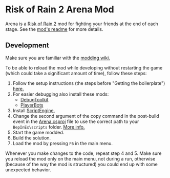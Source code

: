 # Risk of Rain 2 Arena Mod

Arena is a [Risk of Rain 2](https://en.wikipedia.org/wiki/Risk_of_Rain_2) mod for fighting your friends at the end of each stage. See the [mod's readme](src/Assets/README.md) for more details.

## Development

Make sure you are familiar with the [modding wiki.](https://github.com/risk-of-thunder/R2Wiki/wiki)

To be able to reload the mod while developing without restarting the game (which could take a significant amount of time), follow these steps:

1. Follow the setup instructions (the steps before "Getting the boilerplate") [here.](https://github.com/risk-of-thunder/R2Wiki/wiki/First-Mod)
2. For easier debugging also install these mods:
   * [DebugToolkit](https://thunderstore.io/package/IHarbHD/DebugToolkit/)
   * [PlayerBots](https://thunderstore.io/package/Meledy/PlayerBots/)
3. Install [ScriptEngine.](https://github.com/BepInEx/BepInEx.Debug#scriptengine)
4. Change the second argument of the copy command in the post-build event in the [Arena.csproj](src/Arena/Arena.csproj) file to use the correct path to your `BepInEx\scripts` folder. [More info.](https://github.com/risk-of-thunder/R2Wiki/wiki/Build-Events#copy-output-dll=)
5. Start the game modded.
6. Build the solution.
7. Load the mod by pressing `F6` in the main menu.

Whenever you make changes to the code, repeat step 4 and 5. Make sure you reload the mod only on the main menu, not during a run, otherwise (because of the way the mod is structured) you could end up with some unexpected behavior.
